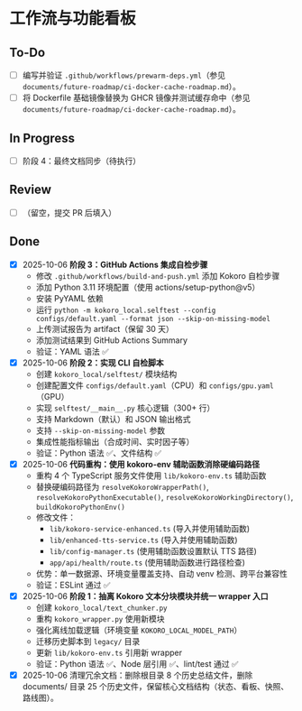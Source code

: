 # 工作流与功能看板

## To-Do
- [ ] 编写并验证 `.github/workflows/prewarm-deps.yml`（参见 `documents/future-roadmap/ci-docker-cache-roadmap.md`）。
- [ ] 将 Dockerfile 基础镜像替换为 GHCR 镜像并测试缓存命中（参见 `documents/future-roadmap/ci-docker-cache-roadmap.md`）。

## In Progress
- [ ] 阶段 4：最终文档同步（待执行）

## Review
- [ ] （留空，提交 PR 后填入）

## Done
- [x] 2025-10-06 **阶段 3：GitHub Actions 集成自检步骤**
  - 修改 `.github/workflows/build-and-push.yml` 添加 Kokoro 自检步骤
  - 添加 Python 3.11 环境配置（使用 actions/setup-python@v5）
  - 安装 PyYAML 依赖
  - 运行 `python -m kokoro_local.selftest --config configs/default.yaml --format json --skip-on-missing-model`
  - 上传测试报告为 artifact（保留 30 天）
  - 添加测试结果到 GitHub Actions Summary
  - 验证：YAML 语法 ✅
- [x] 2025-10-06 **阶段 2：实现 CLI 自检脚本**
  - 创建 `kokoro_local/selftest/` 模块结构
  - 创建配置文件 `configs/default.yaml`（CPU）和 `configs/gpu.yaml`（GPU）
  - 实现 `selftest/__main__.py` 核心逻辑（300+ 行）
  - 支持 Markdown（默认）和 JSON 输出格式
  - 支持 `--skip-on-missing-model` 参数
  - 集成性能指标输出（合成时间、实时因子等）
  - 验证：Python 语法 ✅、文件结构 ✅
- [x] 2025-10-06 **代码重构：使用 kokoro-env 辅助函数消除硬编码路径**
  - 重构 4 个 TypeScript 服务文件使用 `lib/kokoro-env.ts` 辅助函数
  - 替换硬编码路径为 `resolveKokoroWrapperPath()`, `resolveKokoroPythonExecutable()`, `resolveKokoroWorkingDirectory()`, `buildKokoroPythonEnv()`
  - 修改文件：
    - `lib/kokoro-service-enhanced.ts` (导入并使用辅助函数)
    - `lib/enhanced-tts-service.ts` (导入并使用辅助函数)
    - `lib/config-manager.ts` (使用辅助函数设置默认 TTS 路径)
    - `app/api/health/route.ts` (使用辅助函数进行路径检查)
  - 优势：单一数据源、环境变量覆盖支持、自动 venv 检测、跨平台兼容性
  - 验证：ESLint 通过 ✅
- [x] 2025-10-06 **阶段 1：抽离 Kokoro 文本分块模块并统一 wrapper 入口**
  - 创建 `kokoro_local/text_chunker.py`
  - 重构 `kokoro_wrapper.py` 使用新模块
  - 强化离线加载逻辑（环境变量 `KOKORO_LOCAL_MODEL_PATH`）
  - 迁移历史脚本到 `legacy/` 目录
  - 更新 `lib/kokoro-env.ts` 引用新 wrapper
  - 验证：Python 语法 ✅、Node 层引用 ✅、lint/test 通过 ✅
- [x] 2025-10-06 清理冗余文档：删除根目录 8 个历史总结文件，删除 documents/ 目录 25 个历史文件，保留核心文档结构（状态、看板、快照、路线图）。

